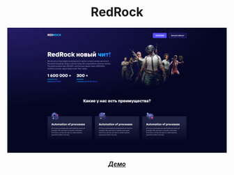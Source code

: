 <h1 align="center">RedRock</h1>
<img src="https://github.com/sergeybespyatov/RedRock/blob/main/screenshot.jpg">
<p align="center"><strong><em><a href="https://sergeybespyatov.github.io/RedRock" target="_blank">Демо</a></em></strong></p>
